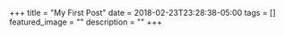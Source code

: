 +++
title =  "My First Post"
date = 2018-02-23T23:28:38-05:00
tags = []
featured_image = ""
description = ""
+++
